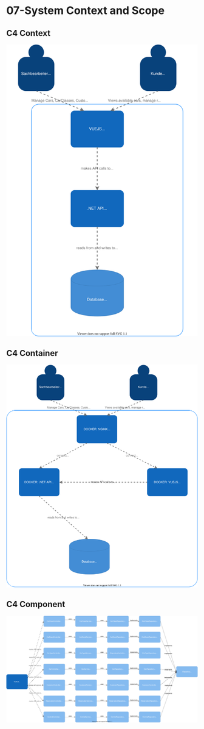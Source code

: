 # 07-System Context and Scope

## C4 Context

![C4 Component](./images/c4-context.drawio.svg)

## C4 Container

![C4 Container](./images/c4-containers.drawio.svg)

## C4 Component

![C4 Context](./images/c4-component.drawio.svg)

